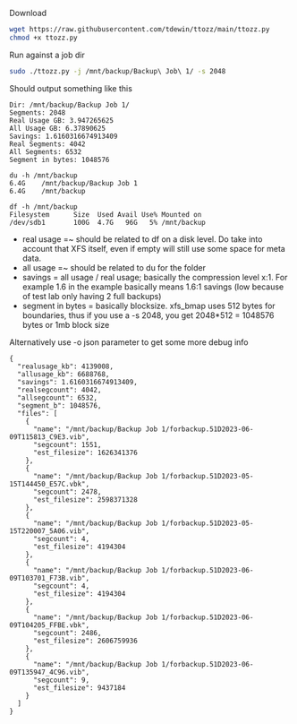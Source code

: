 Download
```sh
wget https://raw.githubusercontent.com/tdewin/ttozz/main/ttozz.py
chmod +x ttozz.py
```

Run against a job dir
```sh
sudo ./ttozz.py -j /mnt/backup/Backup\ Job\ 1/ -s 2048
```

Should output something like this
```
Dir: /mnt/backup/Backup Job 1/
Segments: 2048
Real Usage GB: 3.947265625
All Usage GB: 6.37890625
Savings: 1.6160316674913409
Real Segments: 4042
All Segments: 6532
Segment in bytes: 1048576
```

```
du -h /mnt/backup
6.4G    /mnt/backup/Backup Job 1
6.4G    /mnt/backup
```

```
df -h /mnt/backup
Filesystem      Size  Used Avail Use% Mounted on
/dev/sdb1       100G  4.7G   96G   5% /mnt/backup
```

* real usage =~ should be related to df on a disk level. Do take into account that XFS itself, even if empty will still use some space for meta data.
* all usage =~ should be related to du for the folder
* savings = all usage / real usage; basically the compression level x:1. For example 1.6 in the example basically means 1.6:1 savings (low because of test lab only having 2 full backups)
* segment in bytes = basically blocksize. xfs_bmap uses 512 bytes for boundaries, thus if you use a -s 2048, you get 2048*512 = 1048576 bytes or 1mb block size


Alternatively use -o json parameter to get some more debug info
```
{
  "realusage_kb": 4139008,
  "allusage_kb": 6688768,
  "savings": 1.6160316674913409,
  "realsegcount": 4042,
  "allsegcount": 6532,
  "segment_b": 1048576,
  "files": [
    {
      "name": "/mnt/backup/Backup Job 1/forbackup.51D2023-06-09T115813_C9E3.vib",
      "segcount": 1551,
      "est_filesize": 1626341376
    },
    {
      "name": "/mnt/backup/Backup Job 1/forbackup.51D2023-05-15T144450_E57C.vbk",
      "segcount": 2478,
      "est_filesize": 2598371328
    },
    {
      "name": "/mnt/backup/Backup Job 1/forbackup.51D2023-05-15T220007_5A06.vib",
      "segcount": 4,
      "est_filesize": 4194304
    },
    {
      "name": "/mnt/backup/Backup Job 1/forbackup.51D2023-06-09T103701_F73B.vib",
      "segcount": 4,
      "est_filesize": 4194304
    },
    {
      "name": "/mnt/backup/Backup Job 1/forbackup.51D2023-06-09T104205_FFBE.vbk",
      "segcount": 2486,
      "est_filesize": 2606759936
    },
    {
      "name": "/mnt/backup/Backup Job 1/forbackup.51D2023-06-09T135947_4C96.vib",
      "segcount": 9,
      "est_filesize": 9437184
    }
  ]
}
```
